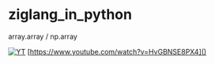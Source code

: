 # ziglang_in_python
array.array / np.array

[![YT](https://i.ytimg.com/vi/HvGBNSE8PX4/maxresdefault.jpg)](https://www.youtube.com/watch?v=HvGBNSE8PX4)
[https://www.youtube.com/watch?v=HvGBNSE8PX4]()
